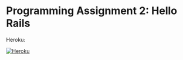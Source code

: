 # Programming Assignment 2: Hello Rails

Heroku:

[![Heroku](https://img.shields.io/badge/Heroku-Visit%20App-blueviolet)](https://rottenpot-a98ce438f22f.herokuapp.com/movies) 
